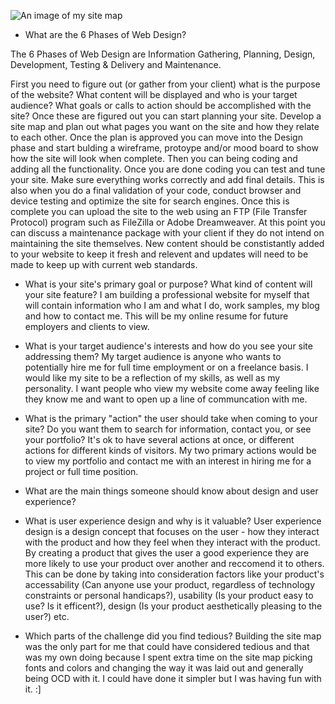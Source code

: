 ![An image of my site map](/imgs/site-map.png "Site Map")

* What are the 6 Phases of Web Design?

The 6 Phases of Web Design are Information Gathering, Planning, Design, Development, Testing & Delivery and Maintenance. 

First you need to figure out (or gather from your client) what is the purpose of the website? What content will be displayed and who is your target audience? What goals or calls to action should be accomplished with the site? Once these are figured out you can start planning your site. Develop a site map and plan out what pages you want on the site and how they relate to each other. Once the plan is approved you can move into the Design phase and start bulding a wireframe, protoype and/or mood board to show how the site will look when complete. Then you can being coding and adding all the functionality. Once you are done coding you can test and tune your site. Make sure everything works correctly and add final details. This is also when you do a final validation of your code, conduct browser and device testing and optimize the site for search engines. Once this is complete you can upload the site to the web using an FTP (File Transfer Protocol) program such as FileZilla or Adobe Dreamweaver. At this point you can discuss a maintenance package with your client if they do not intend on maintaining the site themselves. New content should be constistantly added to your website to keep it fresh and relevent and updates will need to be made to keep up with current web standards. 


* What is your site's primary goal or purpose? What kind of content will your site feature? 
I am building a professional website for myself that will contain information who I am and what I do, work samples, my blog and how to contact me. This will be my online resume for future employers and clients to view. 

* What is your target audience's interests and how do you see your site addressing them?
My target audience is anyone who wants to potentially hire me for full time employment or on a freelance basis. I would like my site to be a reflection of my skills, as well as my personality. I want people who view my website come away feeling like they know me and want to open up a line of communcation with me. 


* What is the primary "action" the user should take when coming to your site? Do you want them to search for information, contact you, or see your portfolio? It's ok to have several actions at once, or different actions for different kinds of visitors.
My two primary actions would be to view my portfolio and contact me with an interest in hiring me for a project or full time position. 

* What are the main things someone should know about design and user experience?



* What is user experience design and why is it valuable? 
User experience design is a design concept that focuses on the user - how they interact with the product and how they feel when they interact with the product. By creating a product that gives the user a good experience they are more likely to use your product over another and reccomend it to others. This can be done by taking into consideration factors like your product's accessability (Can anyone use your product, regardless of technology constraints or personal handicaps?), usability (Is your product easy to use? Is it efficent?), design (Is your product aesthetically pleasing to the user?) etc.  

* Which parts of the challenge did you find tedious?
Building the site map was the only part for me that could have considered tedious and that was my own doing because I spent extra time on the site map picking fonts and colors and changing the way it was laid out and generally being OCD with it. I could have done it simpler but I was having fun with it. :]
